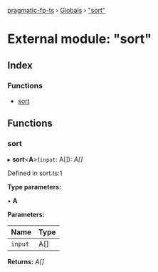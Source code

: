 [pragmatic-fp-ts](../README.md) › [Globals](../globals.md) › ["sort"](_sort_.md)

# External module: "sort"

## Index

### Functions

* [sort](_sort_.md#sort)

## Functions

###  sort

▸ **sort**<**A**>(`input`: A[]): *A[]*

Defined in sort.ts:1

**Type parameters:**

▪ **A**

**Parameters:**

Name | Type |
------ | ------ |
`input` | A[] |

**Returns:** *A[]*
